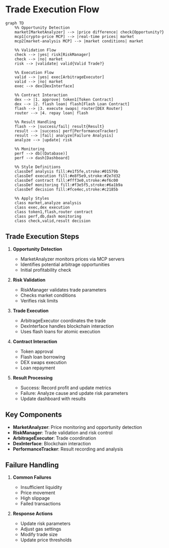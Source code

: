 # Trade Execution Flow

```mermaid
graph TD
    %% Opportunity Detection
    market[MarketAnalyzer] --> |price difference| check{Opportunity?}
    mcp1[crypto-price MCP] --> |real-time prices| market
    mcp2[market-analysis MCP] --> |market conditions| market
    
    %% Validation Flow
    check --> |yes| risk[RiskManager]
    check --> |no| market
    risk --> |validate| valid{Valid Trade?}
    
    %% Execution Flow
    valid --> |yes| exec[ArbitrageExecutor]
    valid --> |no| market
    exec --> dex[DexInterface]
    
    %% Contract Interaction
    dex --> |1. approve| token1[Token Contract]
    dex --> |2. flash loan| flash[Flash Loan Contract]
    flash --> |3. execute swaps| router[DEX Router]
    router --> |4. repay loan| flash
    
    %% Result Handling
    flash --> |success/fail| result{Result}
    result --> |success| perf[PerformanceTracker]
    result --> |fail| analyze[Failure Analysis]
    analyze --> |update| risk
    
    %% Monitoring
    perf --> db[(Database)]
    perf --> dash[Dashboard]

    %% Style Definitions
    classDef analysis fill:#e1f5fe,stroke:#01579b
    classDef execution fill:#e8f5e9,stroke:#2e7d32
    classDef contract fill:#fff3e0,stroke:#ef6c00
    classDef monitoring fill:#f3e5f5,stroke:#6a1b9a
    classDef decision fill:#fce4ec,stroke:#c2185b

    %% Apply Styles
    class market,analyze analysis
    class exec,dex execution
    class token1,flash,router contract
    class perf,db,dash monitoring
    class check,valid,result decision
```

## Trade Execution Steps

1. **Opportunity Detection**
   - MarketAnalyzer monitors prices via MCP servers
   - Identifies potential arbitrage opportunities
   - Initial profitability check

2. **Risk Validation**
   - RiskManager validates trade parameters
   - Checks market conditions
   - Verifies risk limits

3. **Trade Execution**
   - ArbitrageExecutor coordinates the trade
   - DexInterface handles blockchain interaction
   - Uses flash loans for atomic execution

4. **Contract Interaction**
   - Token approval
   - Flash loan borrowing
   - DEX swaps execution
   - Loan repayment

5. **Result Processing**
   - Success: Record profit and update metrics
   - Failure: Analyze cause and update risk parameters
   - Update dashboard with results

## Key Components

- **MarketAnalyzer**: Price monitoring and opportunity detection
- **RiskManager**: Trade validation and risk control
- **ArbitrageExecutor**: Trade coordination
- **DexInterface**: Blockchain interaction
- **PerformanceTracker**: Result recording and analysis

## Failure Handling

1. **Common Failures**
   - Insufficient liquidity
   - Price movement
   - High slippage
   - Failed transactions

2. **Response Actions**
   - Update risk parameters
   - Adjust gas settings
   - Modify trade size
   - Update price thresholds
